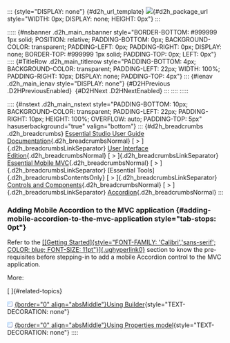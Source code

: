 ::: {style="DISPLAY: none"}
[](ms-xhelp:///?Id=d2h_url_template){#d2h_url_template} ![](!package_url!){#d2h_package_url style="WIDTH: 0px; DISPLAY: none; HEIGHT: 0px"}
:::

::::: {#nsbanner .d2h_main_nsbanner style="BORDER-BOTTOM: #999999 1px solid; POSITION: relative; PADDING-BOTTOM: 0px; BACKGROUND-COLOR: transparent; PADDING-LEFT: 0px; PADDING-RIGHT: 0px; DISPLAY: none; BORDER-TOP: #999999 1px solid; PADDING-TOP: 0px; LEFT: 0px"}
:::: {#TitleRow .d2h_main_titlerow style="PADDING-BOTTOM: 4px; BACKGROUND-COLOR: transparent; PADDING-LEFT: 22px; WIDTH: 100%; PADDING-RIGHT: 10px; DISPLAY: none; PADDING-TOP: 4px"}
::: {#ienav .d2h_main_ienav style="DISPLAY: none"}
[](ms-xhelp:///?Id=9adabfdf-0071-424c-9888-c0a650b776c1){#D2HPrevious .D2HPreviousEnabled}  [](ms-xhelp:///?Id=14c11b50-10cf-4958-be39-802082b7f344){#D2HNext .D2HNextEnabled}
:::
::::
:::::

:::: {#nstext .d2h_main_nstext style="PADDING-BOTTOM: 10px; BACKGROUND-COLOR: transparent; PADDING-LEFT: 22px; PADDING-RIGHT: 10px; HEIGHT: 100%; OVERFLOW: auto; PADDING-TOP: 5px" hasuserbackground="true" valign="bottom"}
::: {#d2h_breadcrumbs .d2h_breadcrumbs}
[Essential Studio User Guide Documentation](ms-xhelp:///?Id=12457748-09e3-4d74-a240-8e049cedf030){.d2h_breadcrumbsNormal} [ \> ]{.d2h_breadcrumbsLinkSeparator} [User Interface Edition](ms-xhelp:///?Id=c29296b7-531c-413b-a0ec-488ca1f7f669){.d2h_breadcrumbsNormal} [ \> ]{.d2h_breadcrumbsLinkSeparator} [Essential Mobile MVC](ms-xhelp:///?Id=74df42e3-5434-4590-9be6-3ae2f911cbbc){.d2h_breadcrumbsNormal} [ \> ]{.d2h_breadcrumbsLinkSeparator} [Essential Tools]{.d2h_breadcrumbsContentsOnly} [ \> ]{.d2h_breadcrumbsLinkSeparator} [Controls and Components](ms-xhelp:///?Id=143afae1-3f83-4d32-9bfa-92ed7022a696){.d2h_breadcrumbsNormal} [ \> ]{.d2h_breadcrumbsLinkSeparator} [Accordion](ms-xhelp:///?Id=9adabfdf-0071-424c-9888-c0a650b776c1){.d2h_breadcrumbsNormal}
:::

### Adding Mobile Accordion to the MVC application {#adding-mobile-accordion-to-the-mvc-application style="tab-stops: 0pt"}

Refer to the [[[Getting Started]{style="FONT-FAMILY: 'Calibri','sans-serif'; COLOR: blue; FONT-SIZE: 11pt"}]{.ughyperlink0}](http://help.syncfusion.com/ug_94/User%20Interface/Mobile%20MVC/Tools/Documents/4gettingstarted.htm) section to know the pre-requisites before stepping-in to add a mobile Accordion control to the MVC application.

More:

[ ]{#related-topics}

[![](button.gif){border="0" align="absMiddle"}Using Builder](ms-xhelp:///?Id=bef9c94b-f811-48b5-9066-8956609d0ba0){style="TEXT-DECORATION: none"}

[![](button.gif){border="0" align="absMiddle"}Using Properties model](ms-xhelp:///?Id=bd7668bd-f9a2-453d-bbbc-4bcdbbfb8f41){style="TEXT-DECORATION: none"}
::::
